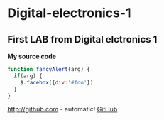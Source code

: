 # Digital-electronics-1

## First LAB from Digital elctronics 1 ##


**My source code**


```javascript
function fancyAlert(arg) {
  if(arg) {
    $.facebox({div:'#foo'})
  }
}
```


http://github.com - automatic!
[GitHub](http://github.com)
